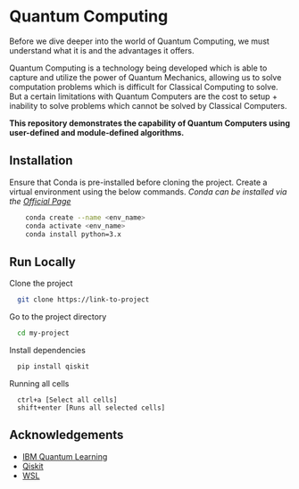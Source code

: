 
# Quantum Computing

Before we dive deeper into the world of Quantum Computing, we must understand what it is and the advantages it offers.

Quantum Computing is a technology being developed which is able to capture and utilize the power of Quantum Mechanics, allowing us to solve computation problems which is difficult for Classical Computing to solve. But a certain limitations with Quantum Computers are the cost to setup + inability to solve problems which cannot be solved by Classical Computers.

**This repository demonstrates the capability of Quantum Computers using user-defined and module-defined algorithms.**





## Installation

Ensure that Conda is pre-installed before cloning the project. Create a virtual environment using the below commands. *Conda can be installed via the [Official Page](https://docs.conda.io/en/main/miniconda.html)*

```bash
    conda create --name <env_name>
    conda activate <env_name>
    conda install python=3.x
```


    
## Run Locally

Clone the project

```bash
  git clone https://link-to-project
```

Go to the project directory

```bash
  cd my-project
```

Install dependencies

```bash
  pip install qiskit
```

Running all cells
```
  ctrl+a [Select all cells]
  shift+enter [Runs all selected cells]
```

## Acknowledgements

 - [IBM Quantum Learning](https://learning.quantum-computing.ibm.com/)
 - [Qiskit](https://qiskit.org/)
 - [WSL](https://learn.microsoft.com/en-us/windows/wsl/install)
